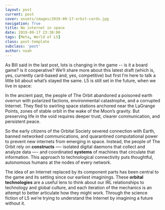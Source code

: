 ```yaml
---
layout: post
current: post
cover: assets/images/2019-09-17-orbit-cards.jpg
navigation: True
title: No internet in space
date: 2019-09-17 23:30:00
tags: [Meta, World of L5]
class: post-template
subclass: 'post'
author: noah 
---
```


As Bill said in the last post, lots is changing in the game -- is it a board game? is it cooperative? We’ll share more about this latest draft (which is, yes, currently card-based and, yes, competitive) but first I’m here to talk a little bit about what’s stayed the same. L5 is still set in the future, when we live in space:

In the ancient past, the people of The Orbit abandoned a poisoned earth overrun with polarized factions, environmental catastrophe, and a corrupted Internet. They fled to swirling space stations anchored near the LaGrange Points, zones of stable orbit in the wake of the Moon’s gravity. But preserving life in the void requires deeper trust, clearer communication, and persistent peace. 

So the early citizens of the Orbital Society severed connection with Earth, banned networked communications, and quarantined computational power to prevent new internets from emerging in space. Instead, the people of The Orbit rely on **constructs** —- isolated digital daemons that collect and analyze data —- and coordinated **systems** of machines that circulate that information. This approach to technological connectivity puts thoughtful, autonomous humans at the nodes of every network. 

The idea of an Internet replaced by its component parts has been central to the game and its setting since our earliest imaginings. These **orbital technologies** are a useful lens to think about our IRL relationships to technology and global culture, and each iteration of the mechanics is an attempt to better articulate how they might work. Through the science fiction of L5 we’re trying to understand the Internet by imagining a future without it.



